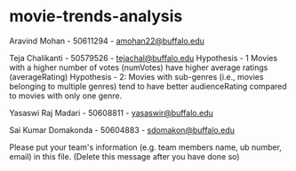 # movie-trends-analysis
Aravind Mohan - 50611294 - amohan22@buffalo.edu

Teja Chalikanti - 50579526 - tejachal@buffalo.edu
Hypothesis - 1 Movies with a higher number of votes (numVotes) have higher average ratings (averageRating)
Hypothesis - 2: Movies with sub-genres (i.e., movies belonging to multiple genres) tend to have better audienceRating compared to movies with only one genre.

Yasaswi Raj Madari - 50608811 - yasaswir@buffalo.edu

Sai Kumar Domakonda - 50604883 - sdomakon@buffalo.edu

Please put your team's information (e.g. team members name, ub number, email) in this file. (Delete this message after you have done so)



